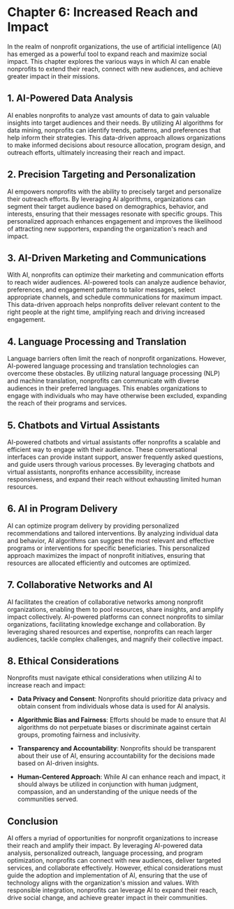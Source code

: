 Chapter 6: Increased Reach and Impact
=====================================

In the realm of nonprofit organizations, the use of artificial intelligence (AI) has emerged as a powerful tool to expand reach and maximize social impact. This chapter explores the various ways in which AI can enable nonprofits to extend their reach, connect with new audiences, and achieve greater impact in their missions.

**1. AI-Powered Data Analysis**
-------------------------------

AI enables nonprofits to analyze vast amounts of data to gain valuable insights into target audiences and their needs. By utilizing AI algorithms for data mining, nonprofits can identify trends, patterns, and preferences that help inform their strategies. This data-driven approach allows organizations to make informed decisions about resource allocation, program design, and outreach efforts, ultimately increasing their reach and impact.

**2. Precision Targeting and Personalization**
----------------------------------------------

AI empowers nonprofits with the ability to precisely target and personalize their outreach efforts. By leveraging AI algorithms, organizations can segment their target audience based on demographics, behavior, and interests, ensuring that their messages resonate with specific groups. This personalized approach enhances engagement and improves the likelihood of attracting new supporters, expanding the organization's reach and impact.

**3. AI-Driven Marketing and Communications**
---------------------------------------------

With AI, nonprofits can optimize their marketing and communication efforts to reach wider audiences. AI-powered tools can analyze audience behavior, preferences, and engagement patterns to tailor messages, select appropriate channels, and schedule communications for maximum impact. This data-driven approach helps nonprofits deliver relevant content to the right people at the right time, amplifying reach and driving increased engagement.

**4. Language Processing and Translation**
------------------------------------------

Language barriers often limit the reach of nonprofit organizations. However, AI-powered language processing and translation technologies can overcome these obstacles. By utilizing natural language processing (NLP) and machine translation, nonprofits can communicate with diverse audiences in their preferred languages. This enables organizations to engage with individuals who may have otherwise been excluded, expanding the reach of their programs and services.

**5. Chatbots and Virtual Assistants**
--------------------------------------

AI-powered chatbots and virtual assistants offer nonprofits a scalable and efficient way to engage with their audience. These conversational interfaces can provide instant support, answer frequently asked questions, and guide users through various processes. By leveraging chatbots and virtual assistants, nonprofits enhance accessibility, increase responsiveness, and expand their reach without exhausting limited human resources.

**6. AI in Program Delivery**
-----------------------------

AI can optimize program delivery by providing personalized recommendations and tailored interventions. By analyzing individual data and behavior, AI algorithms can suggest the most relevant and effective programs or interventions for specific beneficiaries. This personalized approach maximizes the impact of nonprofit initiatives, ensuring that resources are allocated efficiently and outcomes are optimized.

**7. Collaborative Networks and AI**
------------------------------------

AI facilitates the creation of collaborative networks among nonprofit organizations, enabling them to pool resources, share insights, and amplify impact collectively. AI-powered platforms can connect nonprofits to similar organizations, facilitating knowledge exchange and collaboration. By leveraging shared resources and expertise, nonprofits can reach larger audiences, tackle complex challenges, and magnify their collective impact.

**8. Ethical Considerations**
-----------------------------

Nonprofits must navigate ethical considerations when utilizing AI to increase reach and impact:

* **Data Privacy and Consent**: Nonprofits should prioritize data privacy and obtain consent from individuals whose data is used for AI analysis.

* **Algorithmic Bias and Fairness**: Efforts should be made to ensure that AI algorithms do not perpetuate biases or discriminate against certain groups, promoting fairness and inclusivity.

* **Transparency and Accountability**: Nonprofits should be transparent about their use of AI, ensuring accountability for the decisions made based on AI-driven insights.

* **Human-Centered Approach**: While AI can enhance reach and impact, it should always be utilized in conjunction with human judgment, compassion, and an understanding of the unique needs of the communities served.

**Conclusion**
--------------

AI offers a myriad of opportunities for nonprofit organizations to increase their reach and amplify their impact. By leveraging AI-powered data analysis, personalized outreach, language processing, and program optimization, nonprofits can connect with new audiences, deliver targeted services, and collaborate effectively. However, ethical considerations must guide the adoption and implementation of AI, ensuring that the use of technology aligns with the organization's mission and values. With responsible integration, nonprofits can leverage AI to expand their reach, drive social change, and achieve greater impact in their communities.
